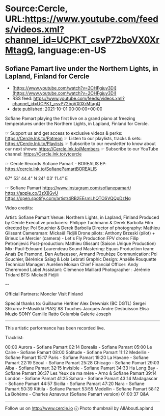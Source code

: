 # Source:Cercle, URL:https://www.youtube.com/feeds/videos.xml?channel_id=UCPKT_csvP72boVX0XrMtagQ, language:en-US

## Sofiane Pamart live under the Northern Lights, in Lapland, Finland for Cercle
 - [https://www.youtube.com/watch?v=2OHFgjuy3DI](https://www.youtube.com/watch?v=2OHFgjuy3DI)
 - RSS feed: https://www.youtube.com/feeds/videos.xml?channel_id=UCPKT_csvP72boVX0XrMtagQ
 - date published: 2021-10-01 00:00:00+00:00

Sofiane Pamart playing the first live on a grand piano at freezing temperatures under the Northern Lights, in Lapland, Finland for Cercle.

☞ Support us and get access to exclusive videos & perks: https://Cercle.lnk.to/Patreon
☞ Listen to our playlists, tracks & sets: https://Cercle.lnk.to/Playlists
☞ Subscribe to our newsletter to know about our next shows: https://Cercle.lnk.to/Members
☞ Subscribe to our YouTube channel: https://Cercle.lnk.to/ytcercle

☞ Cercle Records 
Sofiane Pamart - BOREALIS EP: https://cercle.lnk.to/SofianePamartBOREALIS

67° 53' 44.4" N 24° 03' 11.4" E

☞  Sofiane Pamart
https://www.instagram.com/sofianepamart/
https://apple.co/3zX8GvU
https://open.spotify.com/artist/4RB2EEsmLhQTOSVQQpDzNg

Video credits:

Artist: Sofiane Pamart
Venue: Northern Lights, in Lapland, Finland
Produced by Cercle
Executive producers: Philippe Tuchmann & Derek Barbolla
Film directed by: Pol Souchier & Derek Barbolla
Director of photography:  Mathieu Glissant
Cameraman: Mickaël Fidjili 
Drone pilots: Anthony Brzeski (pilot) + Brieuc Le Mercier (camera) - Let's Fly Production
FPV drone: Filip Petronijević
Post-production: Mathieu Glissant (Saison Unique Production)
Mix: Paul-Edouard Laurendeau
Sound Mastering: Equus
Production team: Anaïs De Framond, Dan Aufseesser, Armand Prouhèze
Communication: Pol Souchier, Bérénice Saïag & Lola Lebrati 
Graphic Design: Anaëlle Rouquette
Technical Manager: Aurélien Moisan
Chief Financial Officer: Andy Cheremond
Label Assistant: Clémence Maillard
Photographer : Jérémie Tridard
BTS: Mickaël Fidjili

--

Official Partners:
Moncler
Visit Finland 

Special thanks to:
Guillaume Heritier
Alex Drewniak (BC DGTL)
Sergei Shkurov
F-Musiikki
PIAS/ 88 Touches
Jacques Andre Desbuisson
Elisa Muzio
SONY
Camille Ratto
Columbia
Galerie Joseph

______

This artistic performance has been recorded live. 

Tracklist:

00:00 Aurora - Sofiane Pamart
02:14 Borealis - Sofiane Pamart
05:00 Le Caire - Sofiane Pamart
08:00 Solitude - Sofiane Pamart
11:12 Medellin - Sofiane Pamart
15:17 Paris - Sofiane Pamart
19:20 La Havane - Sofiane Pamart
22:19 Séoul - Sofiane Pamart
25:28 Chicago - Sofiane Pamart
29:03 Alba - Sofiane Pamart
32:15 Invisible - Sofiane Pamart
34:33 Ha Long Bay - Sofiane Pamart
36:37 Les Yeux de ma mère - Arno & Sofiane Pamart
39:14 London - Sofiane Pamart
41:25 Sahara - Sofiane Pamart
43:14 Madagascar - Sofiane Pamart
44:57 Sicilia - Sofiane Pamart
47:20 Nara - Sofiane Pamart
50:39 Kittila - Sofiane Pamart
53:55 Medellin - Sofiane Pamart
58:12 La Bohème - Charles Aznavour (Sofiane Pamart version)
01:00:37 Q&A

______

Follow us on http://www.cercle.io
ⓒ Photo thumbnail by AllAboutLapland

